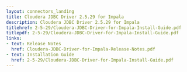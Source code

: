 ```yaml
---
layout: connectors_landing
title: Cloudera JDBC Driver 2.5.29 for Impala
description: Cloudera JDBC Driver 2.5.29 for Impala
titlehref: 2-5-29/Cloudera-JDBC-Driver-for-Impala-Install-Guide.pdf
titlepdf: 2-5-29/Cloudera-JDBC-Driver-for-Impala-Install-Guide.pdf
links:
- text: Release Notes
  href: Cloudera-JDBC-Driver-for-Impala-Release-Notes.pdf
- text: Installation Guide
  href: 2-5-29/Cloudera-JDBC-Driver-for-Impala-Install-Guide.pdf
---
```

